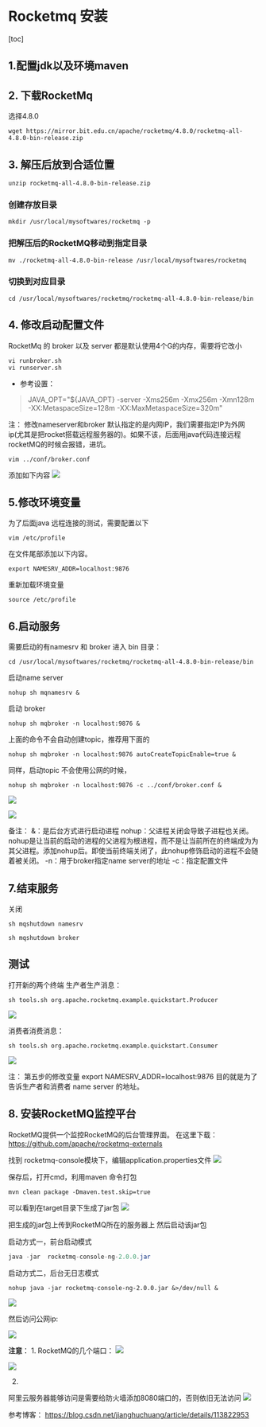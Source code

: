 # Rocketmq 安装
[toc]

## 1.配置jdk以及环境maven



## 2. 下载RocketMq

选择4.8.0
```shell
wget https://mirror.bit.edu.cn/apache/rocketmq/4.8.0/rocketmq-all-4.8.0-bin-release.zip
```


## 3. 解压后放到合适位置

```shell
unzip rocketmq-all-4.8.0-bin-release.zip
```


### 创建存放目录
```shell
mkdir /usr/local/mysoftwares/rocketmq -p
```

### 把解压后的RocketMQ移动到指定目录
```shell
mv ./rocketmq-all-4.8.0-bin-release /usr/local/mysoftwares/rocketmq
```

### 切换到对应目录
```shell
cd /usr/local/mysoftwares/rocketmq/rocketmq-all-4.8.0-bin-release/bin
```

## 4. 修改启动配置文件
RocketMq 的 broker 以及 server 都是默认使用4个G的内存，需要将它改小



```shell
vi runbroker.sh
vi runserver.sh
```

* 参考设置：
> JAVA_OPT="${JAVA_OPT} -server -Xms256m -Xmx256m -Xmn128m -XX:MetaspaceSize=128m -XX:MaxMetaspaceSize=320m"


注： 修改nameserver和broker 默认指定的是内网IP，我们需要指定IP为外网ip(尤其是把rocket搭载远程服务器的)。如果不该，后面用java代码连接远程rocketMQ的时候会报错，进坑。

```shell
vim ../conf/broker.conf
```

添加如下内容
![](images/2021-05-17-20-56-13.png)



## 5.修改环境变量

为了后面java 远程连接的测试，需要配置以下
```shell
vim /etc/profile
```
在文件尾部添加以下内容。
```shell
export NAMESRV_ADDR=localhost:9876
```

重新加载环境变量
```shell
source /etc/profile
```



## 6.启动服务
需要启动的有namesrv 和 broker
进入 bin 目录：
```shell
cd /usr/local/mysoftwares/rocketmq/rocketmq-all-4.8.0-bin-release/bin
```

启动name server
```shell
nohup sh mqnamesrv &
```


启动 broker
```shell
nohup sh mqbroker -n localhost:9876 &
```
上面的命令不会自动创建topic，推荐用下面的
```shell
nohup sh mqbroker -n localhost:9876 autoCreateTopicEnable=true &
```

同样，启动topic 不会使用公网的时候，
```shell
nohup sh mqbroker -n localhost:9876 -c ../conf/broker.conf &
```
![](images/2021-05-17-21-16-06.png)


![](images/2021-05-17-21-16-12.png)

备注：
&：是后台方式进行启动进程
nohup：父进程关闭会导致子进程也关闭。nohup是让当前的启动的进程的父进程为根进程，而不是让当前所在的终端成为为其父进程。添加nohup后。即使当前终端关闭了，此nohup修饰启动的进程不会随着被关闭。
-n：用于broker指定name server的地址
-c：指定配置文件


## 7.结束服务

关闭
```shell
sh mqshutdown namesrv

sh mqshutdown broker
```




## 测试
打开新的两个终端
生产者生产消息：
```shell
sh tools.sh org.apache.rocketmq.example.quickstart.Producer
```

![](images/2021-05-17-22-03-15.png)

消费者消费消息：

```shell
sh tools.sh org.apache.rocketmq.example.quickstart.Consumer
```

![](images/2021-05-17-22-05-54.png)

注： 第五步的修改变量 
export NAMESRV_ADDR=localhost:9876 
目的就是为了告诉生产者和消费者 name server 的地址。



## 8. 安装RocketMQ监控平台

RocketMQ提供一个监控RocketMQ的后台管理界面。
在这里下载：https://github.com/apache/rocketmq-externals

找到 rocketmq-console模块下，编辑application.properties文件
![](images/2021-05-18-22-05-04.png)

保存后，打开cmd，利用maven 命令打包
```shell
mvn clean package -Dmaven.test.skip=true
```

可以看到在target目录下生成了jar包
![](images/2021-05-18-22-06-17.png)

把生成的jar包上传到RocketMQ所在的服务器上
然后启动该jar包

启动方式一，前台启动模式
```java
java -jar  rocketmq-console-ng-2.0.0.jar
```
启动方式二，后台无日志模式
```shell
nohup java -jar rocketmq-console-ng-2.0.0.jar &>/dev/null &
```
![](images/2021-05-18-22-07-52.png)

然后访问公网ip:

![](images/2021-05-18-22-08-36.png)


**注意**：
1.
RocketMQ的几个端口：
![](images/2021-05-18-22-10-07.png)

![](images/2021-05-18-22-10-57.png)

2.
阿里云服务器能够访问是需要给防火墙添加8080端口的，否则依旧无法访问
![](images/2021-05-18-22-11-59.png)




参考博客：
https://blog.csdn.net/jianghuchuang/article/details/113822953